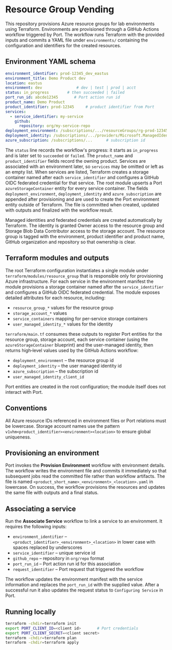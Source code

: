 # Resource Group Vending

This repository provisions Azure resource groups for lab environments using Terraform.
Environments are provisioned through a GitHub Actions workflow triggered by Port. The workflow runs Terraform with the provided inputs and commits a YAML file under `environments/` containing the configuration and identifiers for the created resources.

## Environment YAML schema
```yaml
environment_identifier: prod-12345_dev_eastus
environment_title: Demo Product dev
location: eastus
environment: dev               # dev | test | prod | acct
status: in_progress        # then succeeded | failed
port_run_id: abcde12345       # Port action run id
product_name: Demo Product
product_identifier: prod-12345     # product identifier from Port
services:
  - service_identifier: my-service
    github:
      repository: org/my-service-repo
deployment_environment: /subscriptions/.../resourceGroups/rg-prod-12345-dev-eastus
deployment_identity: /subscriptions/.../providers/Microsoft.ManagedIdentity/userAssignedIdentities/uai-prod-12345-dev-eastus
azure_subscription: /subscriptions/...      # subscription id
```

The `status` line records the workflow's progress: it starts as `in_progress` and is later set to `succeeded` or `failed`. The `product_name` and `product_identifier` fields record the owning product. Services are associated with an environment later, so `services` may be omitted or left as an empty list. When services are listed, Terraform creates a storage container named after each `service_identifier` and configures a GitHub OIDC federated credential for that service. The root module upserts a Port `azureStorageContainer` entity for every service container. The fields `deployment_environment`, `deployment_identity` and `azure_subscription` are appended after provisioning and are used to create the Port environment entity outside of Terraform. The file is committed when created, updated with outputs and finalized with the workflow result.

Managed identities and federated credentials are created automatically by Terraform. The identity is granted Owner access to the resource group and Storage Blob Data Contributor access to the storage account. The resource group is tagged with the environment, product identifier and product name, GitHub organization and repository so that ownership is clear.

## Terraform modules and outputs

The root Terraform configuration instantiates a single module under
`terraform/modules/resource_group` that is responsible only for
provisioning Azure infrastructure. For each service in the environment
manifest the module provisions a storage container named after the
`service_identifier` and configures a GitHub OIDC federated
credential. The module exposes detailed attributes for each resource,
including:

- `resource_group_*` values for the resource group
- `storage_account_*` values
- `service_containers` mapping for per-service storage containers
- `user_managed_identity_*` values for the identity

`terraform/main.tf` consumes these outputs to register Port entities for the
resource group, storage account, each service container (using the
`azureStorageContainer` blueprint) and the user-managed identity, then
returns high‑level values used by the GitHub Actions workflow:

- `deployment_environment` – the resource group id
- `deployment_identity` – the user managed identity id
- `azure_subscription` – the subscription id
- `user_managed_identity_client_id`

Port entities are created in the root configuration; the module itself
does not interact with Port.

## Conventions

All Azure resource IDs referenced in environment files or Port relations must be lowercase. Storage account names use the pattern `v1vhm<product_identifier><environment><location>` to ensure global uniqueness.

## Provisioning an environment
Port invokes the **Provision Environment** workflow with environment details. The workflow writes the environment file and commits it immediately so that subsequent jobs read the committed file rather than workflow artifacts. The file is named `<product_short_name>_<environment>_<location>.yaml` in lowercase. On success, the workflow provisions the resources and updates the same file with outputs and a final status.

## Associating a service

Run the **Associate Service** workflow to link a service to an environment. It requires the following inputs:

- `environment_identifier` – `<product_identifier>_<environment>_<location>` in lower case with spaces replaced by underscores
- `service_identifier` – unique service id
- `github_repo` – repository in `org/repo` format
- `port_run_id` – Port action run id for this association
- `request_identifier` – Port request that triggered the workflow

The workflow updates the environment manifest with the service information and replaces the `port_run_id` with the supplied value.
After a successful run it also updates the request status to `Configuring Service` in Port.

## Running locally
```bash
terraform -chdir=terraform init
export PORT_CLIENT_ID=<client id>       # Port credentials
export PORT_CLIENT_SECRET=<client secret>
terraform -chdir=terraform plan
terraform -chdir=terraform apply
```
